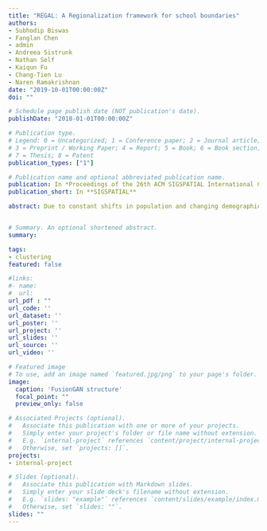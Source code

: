 ```yaml
---
title: "REGAL: A Regionalization framework for school boundaries"
authors:
- Subhodip Biswas
- Fanglan Chen
- admin
- Andreea Sistrunk
- Nathan Self
- Kaiqun Fu
- Chang-Tien Lu
- Naren Ramakrishnan
date: "2019-10-01T00:00:00Z"
doi: ""

# Schedule page publish date (NOT publication's date).
publishDate: "2018-01-01T00:00:00Z"

# Publication type.
# Legend: 0 = Uncategorized; 1 = Conference paper; 2 = Journal article;
# 3 = Preprint / Working Paper; 4 = Report; 5 = Book; 6 = Book section;
# 7 = Thesis; 8 = Patent
publication_types: ["1"]

# Publication name and optional abbreviated publication name.
publication: In *Proceedings of the 26th ACM SIGSPATIAL International Conference on Advances in Geographic Information Systems*
publication_short: In **SIGSPATIAL**

abstract: Due to constant shifts in population and changing demographics, school boundary processes take place to make adjustments to school attendance zones. This spatial problem has multiple criteria like locations of schools, their capacity utilization, proximity, presence of geographical/ man-made barriers, etc. In this paper, we formulate the problem of designing school boundaries as a spatially-constrained clustering/ regionalization problem and propose an automated approach called REGAL for solving it. REGAL is two-stage framework that starts by creating a candidate solution with regard to domain constraints such as school locations and spatial contiguity. Then a local search method improves the quality of the candidate solution by optimizing population balance and compactness of school zones while satisfying problem constraints. Experimentally, we demonstrate the efficacy of the REGAL framework on actual datasets from two school districts in the US.


# Summary. An optional shortened abstract.
summary:

tags:
- clustering
featured: false

#links:
#- name:
#  url:  
url_pdf : ""
url_code: ''
url_dataset: ''
url_poster: ''
url_project: ''
url_slides: ''
url_source: ''
url_video: ''

# Featured image
# To use, add an image named `featured.jpg/png` to your page's folder.
image:
  caption: 'FusionGAN structure'
  focal_point: ""
  preview_only: false

# Associated Projects (optional).
#   Associate this publication with one or more of your projects.
#   Simply enter your project's folder or file name without extension.
#   E.g. `internal-project` references `content/project/internal-project/index.md`.
#   Otherwise, set `projects: []`.
projects:
- internal-project

# Slides (optional).
#   Associate this publication with Markdown slides.
#   Simply enter your slide deck's filename without extension.
#   E.g. `slides: "example"` references `content/slides/example/index.md`.
#   Otherwise, set `slides: ""`.
slides: ""
---
```

